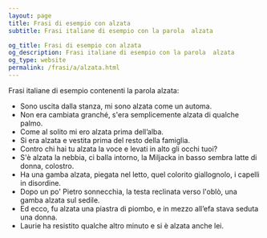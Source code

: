 ```yaml
---
layout: page
title: Frasi di esempio con alzata 
subtitle: Frasi italiane di esempio con la parola  alzata

og_title: Frasi di esempio con alzata 
og_description: Frasi italiane di esempio con la parola  alzata
og_type: website
permalink: /frasi/a/alzata.html
---
```


Frasi italiane di esempio contenenti la parola alzata:


- Sono uscita dalla stanza, mi sono alzata come un automa.
- Non era cambiata granché, s'era semplicemente alzata di qualche palmo.
- Come al solito mi ero alzata prima dell’alba.
- Si era alzata e vestita prima del resto della famiglia.
- Contro chi hai tu alzata la voce e levati in alto gli occhi tuoi?
- S'è alzata la nebbia, ci balla intorno, la Miljacka in basso sembra latte di donna, colostro.
- Ha una gamba alzata, piegata nel letto, quel colorito giallognolo, i capelli in disordine.
- Dopo un po' Pietro sonnecchia, la testa reclinata verso l'oblò, una gamba alzata sul sedile.
- Ed ecco, fu alzata una piastra di piombo, e in mezzo all’efa stava seduta una donna.
- Laurie ha resistito qualche altro minuto e si è alzata anche lei.

